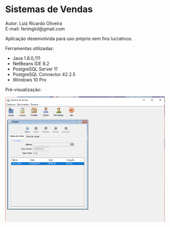 <h1>Sistemas de Vendas</h1>
<p>Autor: Luiz Ricardo Oliveira<br>E-mail: feninglol@gmail.com</p>
<p>Aplicação desenvolvida para uso próprio sem fins lucrativos.</p>
<p>Ferramentas utilizadas:
  <ul>
    <li>Java 1.8.0_111</li>
    <li>NetBeans IDE 8.2</li>
    <li>PostgreSQL Server 11</li>
    <li>PostgreSQL Connector 42.2.5</li>
    <li>Windows 10 Pro</li>
  </ul>
</p>
<p>Pré-visualização:</p>
<img src="https://github.com/Luizfening/SistemaVendas/blob/master/Screenshot_44.png" alt="imagem pronta">

